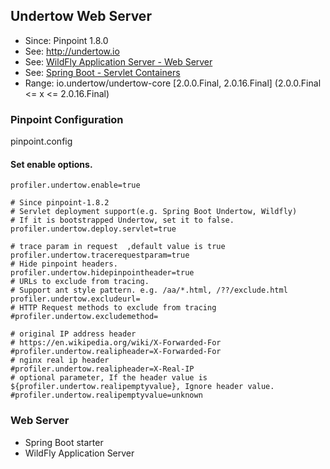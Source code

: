 ## Undertow Web Server
* Since: Pinpoint 1.8.0
* See: http://undertow.io
* See: [WildFly Application Server - Web Server](http://wildfly.org/about)
* See: [Spring Boot - Servlet Containers](https://spring.io/projects/spring-boot)
* Range: io.undertow/undertow-core [2.0.0.Final, 2.0.16.Final] (2.0.0.Final <= x <= 2.0.16.Final)

### Pinpoint Configuration
pinpoint.config

#### Set enable options.
~~~
profiler.undertow.enable=true

# Since pinpoint-1.8.2
# Servlet deployment support(e.g. Spring Boot Undertow, Wildfly)
# If it is bootstrapped Undertow, set it to false.
profiler.undertow.deploy.servlet=true

# trace param in request  ,default value is true
profiler.undertow.tracerequestparam=true
# Hide pinpoint headers.
profiler.undertow.hidepinpointheader=true
# URLs to exclude from tracing.
# Support ant style pattern. e.g. /aa/*.html, /??/exclude.html
profiler.undertow.excludeurl=
# HTTP Request methods to exclude from tracing
#profiler.undertow.excludemethod=

# original IP address header
# https://en.wikipedia.org/wiki/X-Forwarded-For
#profiler.undertow.realipheader=X-Forwarded-For
# nginx real ip header
#profiler.undertow.realipheader=X-Real-IP
# optional parameter, If the header value is ${profiler.undertow.realipemptyvalue}, Ignore header value.
#profiler.undertow.realipemptyvalue=unknown
~~~

### Web Server
* Spring Boot starter
* WildFly Application Server

